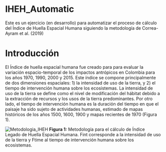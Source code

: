 # IHEH_Automatic
Este es un ejercicio (en desarrollo) para automatizar el proceso de cálculo del Índice de Huella Espacial Humana siguiendo la metodología de Correa-Ayram et al. (2019)

# Introducción
El Índice de huella espacial humana fue creado para para evaluar la variación espacio-temporal de los impactos antrópicos en Colombia para los años 1970, 1990, 2000 y 2015. Este índice se compone principalmente de dos dimensiones espaciales: 1) la intensidad de uso de la tierra, y 2) el tiempo de intervención humana sobre los ecosistemas. La intensidad de uso de la tierra se define como el nivel de modificación del hábitat debido a la extracción de recursos y los usos de la tierra predominantes. Por otro lado, el tiempo de intervención humana es la duración del tiempo en que el paisaje ha sido sujeto de actividades humanas, estimado de mapas históricos de los años 1500, 1600, 1900 y mapas recientes de 1970 (Figura 1).


![Metodologia_IHEH](https://github.com/lhromeroj-IAVH/IHEH_Automatic/assets/84154963/ba0ec1d3-091d-4bbb-a97d-8a1fbc5f901e)
**Figura 1:** Metodología para el cálculo de Índice Legado de Huella Espacial Humana. Fint corresponde a la intensidad de uso de la tierra y Ftime al tiempo de intervención humana sobre los ecosistemas. 
